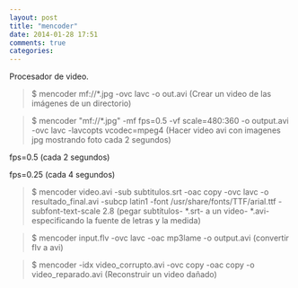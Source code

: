 ```yaml
---
layout: post
title: "mencoder"
date: 2014-01-28 17:51
comments: true
categories: 
---
```

Procesador de video.

>$ mencoder mf://*.jpg -ovc lavc -o out.avi (Crear un video de las imágenes de un directorio)

>$ mencoder "mf://*.jpg" -mf fps=0.5 -vf scale=480:360 -o output.avi -ovc lavc -lavcopts vcodec=mpeg4  (Hacer video avi con imagenes jpg mostrando foto cada 2 segundos)

fps=0.5  (cada 2 segundos)

fps=0.25  (cada 4 segundos)

>$ mencoder video.avi -sub subtitulos.srt -oac copy -ovc lavc -o resultado_final.avi -subcp latin1 -font /usr/share/fonts/TTF/arial.ttf -subfont-text-scale 2.8  (pegar subtítulos- *.srt- a un video- *.avi- especificando la fuente de letras y la medida)

>$ mencoder input.flv -ovc lavc -oac mp3lame -o output.avi  (convertir flv a avi)

>$ mencoder -idx video_corrupto.avi -ovc copy -oac copy -o video_reparado.avi (Reconstruir un video dañado)

